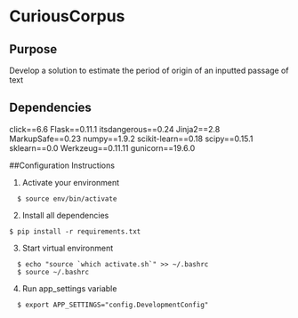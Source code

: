 # CuriousCorpus
## Purpose
Develop a solution to estimate the period of origin of an inputted passage of text

## Dependencies
click==6.6
Flask==0.11.1
itsdangerous==0.24
Jinja2==2.8
MarkupSafe==0.23
numpy==1.9.2
scikit-learn==0.18
scipy==0.15.1
sklearn==0.0
Werkzeug==0.11.11
gunicorn==19.6.0

##Configuration Instructions
1. Activate your environment
 ```{r, engine='bash'}
   $ source env/bin/activate
 ```

2. Install all dependencies
 ```{r, engine='bash'}
 $ pip install -r requirements.txt
 ```


3. Start virtual environment
 ```{r, engine='bash'}
   $ echo "source `which activate.sh`" >> ~/.bashrc
   $ source ~/.bashrc
 ```

4. Run app_settings variable
```
  $ export APP_SETTINGS="config.DevelopmentConfig"
```
